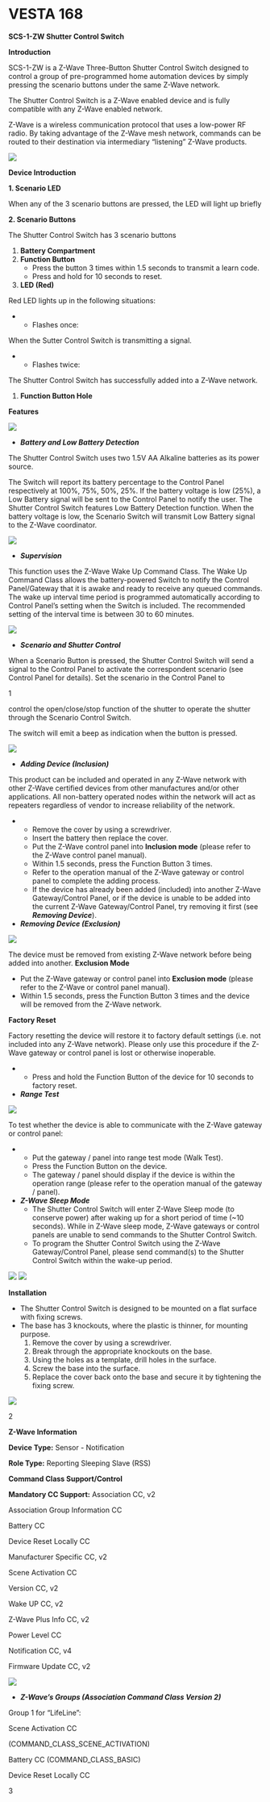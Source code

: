 # VESTA 168

**SCS-1-ZW Shutter Control Switch**

**Introduction**

SCS-1-ZW is a Z-Wave Three-Button Shutter Control Switch designed to control a group of pre-programmed home automation devices by simply pressing the scenario buttons under the same Z-Wave network.

The Shutter Control Switch is a Z-Wave enabled device and is fully compatible with any Z-Wave enabled network.

Z-Wave is a wireless communication protocol that uses a low-power RF radio. By taking advantage of the Z-Wave mesh network, commands can be routed to their destination via intermediary “listening” Z-Wave products.

![](<.gitbook/assets/0 (61).jpeg>)

**Device Introduction**

**1. Scenario LED**

When any of the 3 scenario buttons are pressed, the LED will light up briefly

**2. Scenario Buttons**

The Shutter Control Switch has 3 scenario buttons

1. **Battery Compartment**
2. **Function Button**
   * Press the button 3 times within 1.5 seconds to transmit a learn code.
   * Press and hold for 10 seconds to reset.
3. **LED (Red)**

Red LED lights up in the following situations:

*
  * Flashes once:

When the Sutter Control Switch is transmitting a signal.

*
  * Flashes twice:

The Shutter Control Switch has successfully added into a Z-Wave network.

1. **Function Button Hole**

**Features**

![](<.gitbook/assets/1 (54).jpeg>)

* _**Battery and Low Battery Detection**_

The Shutter Control Switch uses two 1.5V AA Alkaline batteries as its power source.

The Switch will report its battery percentage to the Control Panel respectively at 100%, 75%, 50%, 25%. If the battery voltage is low (25%), a Low Battery signal will be sent to the Control Panel to notify the user. The Shutter Control Switch features Low Battery Detection function. When the battery voltage is low, the Scenario Switch will transmit Low Battery signal to the Z-Wave coordinator.

![](<.gitbook/assets/2 (58).png>)

* _**Supervision**_

This function uses the Z-Wave Wake Up Command Class. The Wake Up Command Class allows the battery-powered Switch to notify the Control Panel/Gateway that it is awake and ready to receive any queued commands. The wake up interval time period is programmed automatically according to Control Panel’s setting when the Switch is included. The recommended setting of the interval time is between 30 to 60 minutes.

![](<.gitbook/assets/3 (58).png>)

* _**Scenario and Shutter Control**_

When a Scenario Button is pressed, the Shutter Control Switch will send a signal to the Control Panel to activate the correspondent scenario (see Control Panel for details). Set the scenario in the Control Panel to

1

control the open/close/stop function of the shutter to operate the shutter through the Scenario Control Switch.

The switch will emit a beep as indication when the button is pressed.

![](<.gitbook/assets/4 (57).png>)

* _**Adding Device (Inclusion)**_

This product can be included and operated in any Z-Wave network with other Z-Wave certified devices from other manufactures and/or other applications. All non-battery operated nodes within the network will act as repeaters regardless of vendor to increase reliability of the network.

*
  * Remove the cover by using a screwdriver.
  * Insert the battery then replace the cover.
  * Put the Z-Wave control panel into **Inclusion mode** (please refer to the Z-Wave control panel manual).
  * Within 1.5 seconds, press the Function Button 3 times.
  * Refer to the operation manual of the Z-Wave gateway or control panel to complete the adding process.
  * If the device has already been added (included) into another Z-Wave Gateway/Control Panel, or if the device is unable to be added into the current Z-Wave Gateway/Control Panel, try removing it first (see _**Removing Device**_).
* _**Removing Device (Exclusion)**_

![](<.gitbook/assets/5 (56).png>)

The device must be removed from existing Z-Wave network before being added into another. **Exclusion Mode**

* Put the Z-Wave gateway or control panel into **Exclusion mode** (please refer to the Z-Wave or control panel manual).
* Within 1.5 seconds, press the Function Button 3 times and the device will be removed from the Z-Wave network.

**Factory Reset**

Factory resetting the device will restore it to factory default settings (i.e. not included into any Z-Wave network). Please only use this procedure if the Z-Wave gateway or control panel is lost or otherwise inoperable.

*
  * Press and hold the Function Button of the device for 10 seconds to factory reset.
* _**Range Test**_

![](<.gitbook/assets/6 (38).png>)

To test whether the device is able to communicate with the Z-Wave gateway or control panel:

*
  * Put the gateway / panel into range test mode (Walk Test).
  * Press the Function Button on the device.
  * The gateway / panel should display if the device is within the operation range (please refer to the operation manual of the gateway / panel).
* _**Z-Wave Sleep Mode**_
  * The Shutter Control Switch will enter Z-Wave Sleep mode (to conserve power) after waking up for a short period of time (\~10 seconds). While in Z-Wave sleep mode, Z-Wave gateways or control panels are unable to send commands to the Shutter Control Switch.
  * To program the Shutter Control Switch using the Z-Wave Gateway/Control Panel, please send command(s) to the Shutter Control Switch within the wake-up period.

![](<.gitbook/assets/7 (32).png>) ![](<.gitbook/assets/8 (29).jpeg>)

**Installation**

* The Shutter Control Switch is designed to be mounted on a flat surface with fixing screws.
* The base has 3 knockouts, where the plastic is thinner, for mounting purpose.
  1. Remove the cover by using a screwdriver.
  2. Break through the appropriate knockouts on the base.
  3. Using the holes as a template, drill holes in the surface.
  4. Screw the base into the surface.
  5. Replace the cover back onto the base and secure it by tightening the fixing screw.

![](<.gitbook/assets/9 (19).jpeg>)

2

**Z-Wave Information**

**Device Type:** Sensor - Notification

**Role Type:** Reporting Sleeping Slave (RSS)

**Command Class Support/Control**

**Mandatory CC Support:** Association CC, v2

Association Group Information CC

Battery CC

Device Reset Locally CC

Manufacturer Specific CC, v2

Scene Activation CC

Version CC, v2

Wake UP CC, v2

Z-Wave Plus Info CC, v2

Power Level CC

Notification CC, v4

Firmware Update CC, v2

![](<.gitbook/assets/10 (34).png>)

* _**Z-Wave’s Groups (Association Command Class Version 2)**_

Group 1 for “LifeLine”:

Scene Activation CC

(COMMAND\_CLASS\_SCENE\_ACTIVATION)

Battery CC (COMMAND\_CLASS\_BASIC)

Device Reset Locally CC

3
